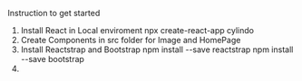 Instruction to get started

1.  Install React in Local enviroment
    npx create-react-app cylindo
2.  Create Components in src folder for Image and HomePage
3.  Install Reactstrap and Bootstrap
    npm install --save reactstrap
    npm install --save bootstrap
4.
